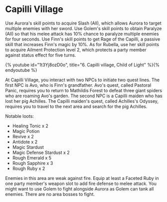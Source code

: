 # Capilli Village

Use Aurora's skill points to acquire Slash (All), which allows Aurora to target
multiple enemies with her sword. Use Golem's skill points to obtain Paralyze
(All) so that his melee attack has 10% chance to paralyze multiple enemies for
four seconds. Use Finn's skill points to get Rage of the Capilli, a passive
skill that increases Finn's magic by 10%. As for Rubella, use her skill points
to acquire Ailment Protection level 2, which protects a party member against
status effect for five turns.

{% youtube id="1t3Yj8ozD0o", title="6. Capilli village, Child of Light" %}{% endyoutube %}

At Capilli Village, you interact with two NPCs to initiate two quest lines. The
first NPC is Avo, who is Finn's grandfather. Avo's quest, called Pastoral Panic,
requires you to return to Mathildis Forest to defeat three giant spiders who are
roaming Avo's garden. The second NPC is a Capilli maiden who has lost her pig
Achilles. The Capilli maiden's quest, called Achilles's Odyssey, requires you to
travel to the next area and search for the pig Achilles.

Notable loots:

-   Healing Tonic x 2
-   Magic Potion
-   Revive x 2
-   Antidote x 2
-   Magic Stardust
-   Magic Defense Stardust x 2
-   Rough Emerald x 5
-   Rough Sapphire x 3
-   Rough Ruby x 2

Enemies in this area are weak against fire. Equip at least a Faceted Ruby in one
party member's weapon slot to add fire defense to melee attack. You might want
to use Golem to fight alongside Aurora as Golem can tank all enemies. There are
no area bosses to fight.
